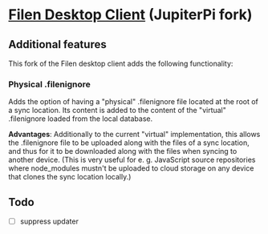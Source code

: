 # [Filen Desktop Client](https://github.com/FilenCloudDienste/filen-desktop) (JupiterPi fork)

## Additional features

This fork of the Filen desktop client adds the following functionality:

### Physical .filenignore

Adds the option of having a "physical" .filenignore file located at the root of a sync location. Its content is added to the content of the "virtual" .filenignore loaded from the local database.

**Advantages**: Additionally to the current "virtual" implementation, this allows the .filenignore file to be uploaded along with the files of a sync location, and thus for it to be downloaded along with the files when syncing to another device. (This is very useful for e. g. JavaScript source repositories where node_modules mustn't be uploaded to cloud storage on any device that clones the sync location locally.)

## Todo

- [ ] suppress updater